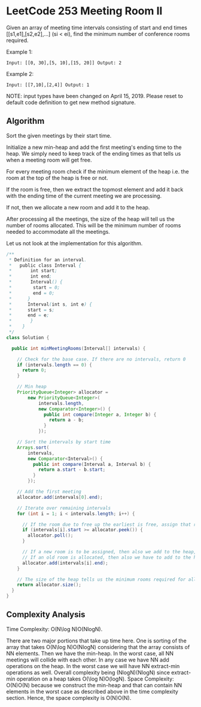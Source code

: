 # LeetCode 253 Meeting Room II
Given an array of meeting time intervals consisting of start and end times [[s1,e1],[s2,e2],...] (si < ei), find the minimum number of conference rooms required.

Example 1:

`Input: [[0, 30],[5, 10],[15, 20]]
Output: 2`

Example 2:

`Input: [[7,10],[2,4]]
Output: 1`

NOTE: input types have been changed on April 15, 2019. Please reset to default code definition to get new method signature.

## Algorithm

Sort the given meetings by their start time.

Initialize a new min-heap and add the first meeting's ending time to the heap. 
We simply need to keep track of the ending times as that tells us when a meeting room will get free.

For every meeting room check if the minimum element of the heap i.e. the room at the top of the heap is free or not.

If the room is free, then we extract the topmost element and add it back with the ending time of the current meeting we are processing.

If not, then we allocate a new room and add it to the heap.

After processing all the meetings, the size of the heap will tell us the number of rooms allocated. 
This will be the minimum number of rooms needed to accommodate all the meetings.

Let us not look at the implementation for this algorithm.

```java
/**
 * Definition for an interval. 
 *   public class Interval { 
 *       int start; 
 *       int end; 
 *       Interval() { 
 *        start = 0;
 *        end = 0; 
 *      }   
 *      Interval(int s, int e) { 
 *      start = s; 
 *      end = e; 
 *       } 
 *    }
 */
class Solution {

  public int minMeetingRooms(Interval[] intervals) {

    // Check for the base case. If there are no intervals, return 0
    if (intervals.length == 0) {
      return 0;
    }

    // Min heap
    PriorityQueue<Integer> allocator =
        new PriorityQueue<Integer>(
            intervals.length,
            new Comparator<Integer>() {
              public int compare(Integer a, Integer b) {
                return a - b;
              }
            });

    // Sort the intervals by start time
    Arrays.sort(
        intervals,
        new Comparator<Interval>() {
          public int compare(Interval a, Interval b) {
            return a.start - b.start;
          }
        });

    // Add the first meeting
    allocator.add(intervals[0].end);

    // Iterate over remaining intervals
    for (int i = 1; i < intervals.length; i++) {

      // If the room due to free up the earliest is free, assign that room to this meeting.
      if (intervals[i].start >= allocator.peek()) {
        allocator.poll();
      }

      // If a new room is to be assigned, then also we add to the heap,
      // If an old room is allocated, then also we have to add to the heap with updated end time.
      allocator.add(intervals[i].end);
    }

    // The size of the heap tells us the minimum rooms required for all the meetings.
    return allocator.size();
  }
}
```
## Complexity Analysis

Time Complexity: O(N\log N)O(NlogN).

There are two major portions that take up time here. One is sorting of the array that takes O(N\log N)O(NlogN) considering that the array consists of NN elements.
Then we have the min-heap. In the worst case, all NN meetings will collide with each other. In any case we have NN add operations on the heap. In the worst case we will have NN extract-min operations as well. Overall complexity being (NlogN)(NlogN) since extract-min operation on a heap takes O(\log N)O(logN).
Space Complexity: O(N)O(N) because we construct the min-heap and that can contain NN elements in the worst case as described above in the time complexity section. Hence, the space complexity is O(N)O(N).




